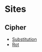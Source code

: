# Sites

## Cipher

* [Substitution](https://www.guballa.de/substitution-solver)
* [Rot](https://www.dcode.fr/rot-cipher)